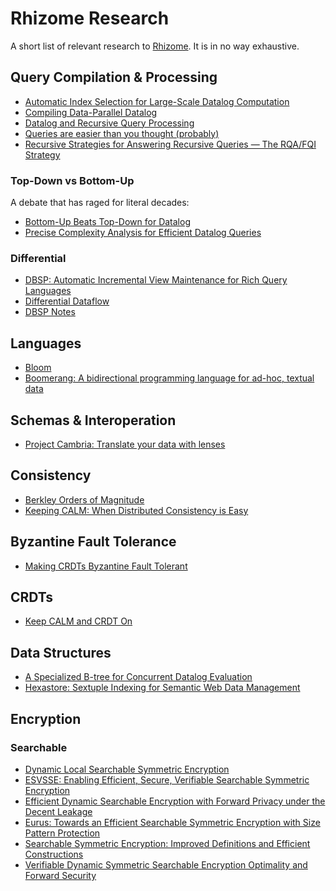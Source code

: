 # Rhizome Research

A short list of relevant research to [Rhizome](https://github.com/RhizomeDB). It is in no way exhaustive.

## Query Compilation & Processing

- [Automatic Index Selection for Large-Scale Datalog
Computation](https://vldb.org/pvldb/vol12/p141-subotic.pdf)
- [Compiling Data-Parallel Datalog](https://thomas.gilray.org/pdf/compiling-datalog.pdf)
- [Datalog and Recursive Query Processing](http://blogs.evergreen.edu/sosw/files/2014/04/Green-Vol5-DBS-017.pdf)
- [Queries are easier than you thought (probably)](https://dl.acm.org/doi/pdf/10.1145/137097.137105)
- [Recursive Strategies for Answering Recursive Queries — The RQA/FQI Strategy](https://www.vldb.org/conf/1987/P043.PDF)

### Top-Down vs Bottom-Up

A debate that has raged for literal decades:

- [Bottom-Up Beats Top-Down for Datalog](https://dl.acm.org/doi/pdf/10.1145/73721.73736)
- [Precise Complexity Analysis for Efficient Datalog Queries](https://www3.cs.stonybrook.edu/~liu/papers/RuleQuery-PPDP10.pdf)

### Differential

- [DBSP: Automatic Incremental View Maintenance for Rich Query Languages](https://arxiv.org/abs/2203.16684)
- [Differential Dataflow](https://www.cidrdb.org/cidr2013/Papers/CIDR13_Paper111.pdf)
- [DBSP Notes](https://github.com/RhizomeDB/dbsp-notes)

## Languages

- [Bloom](http://bloom-lang.net/)
- [Boomerang: A bidirectional programming language for ad-hoc, textual data](https://www.seas.upenn.edu/~harmony/)

## Schemas & Interoperation

- [Project Cambria: Translate your data with lenses](https://www.inkandswitch.com/cambria/)

## Consistency

- [Berkley Orders of Magnitude](http://boom.cs.berkeley.edu/papers.html)
- [Keeping CALM: When Distributed Consistency is Easy](https://arxiv.org/pdf/1901.01930.pdf)

## Byzantine Fault Tolerance

- [Making CRDTs Byzantine Fault Tolerant](https://martin.kleppmann.com/papers/bft-crdt-papoc22.pdf)

## CRDTs

- [Keep CALM and CRDT On](https://www.vldb.org/pvldb/vol16/p856-power.pdf)

## Data Structures

- [A Specialized B-tree for Concurrent Datalog Evaluation](https://souffle-lang.github.io/pdf/ppopp19.pdf)
- [Hexastore:
Sextuple Indexing for Semantic Web Data Management](https://people.csail.mit.edu/tdanford/6830papers/weiss-hexastore.pdf)

## Encryption

### Searchable

- [Dynamic Local Searchable Symmetric Encryption](https://arxiv.org/pdf/2201.05006.pdf)
- [ESVSSE: Enabling Efficient, Secure, Verifiable Searchable Symmetric Encryption](https://ieeexplore.ieee.org/ielx7/69/4358933/09201320.pdf)
- [Efficient Dynamic Searchable Encryption with Forward Privacy under the Decent Leakage](https://dl.acm.org/doi/pdf/10.1145/3508398.3511521)
- [Eurus: Towards an Efficient Searchable Symmetric Encryption with Size Pattern Protection](https://eprints.ncl.ac.uk/file_store/production/272263/92794BEF-9F2B-4932-865D-A5C7C6185B27.pdf)
- [Searchable Symmetric Encryption: Improved Definitions and Efficient Constructions](https://web.njit.edu/~crix/publications/jcs11.pdf)
- [Verifiable Dynamic Symmetric Searchable Encryption Optimality and Forward Security](https://eprint.iacr.org/2016/062.pdf)
